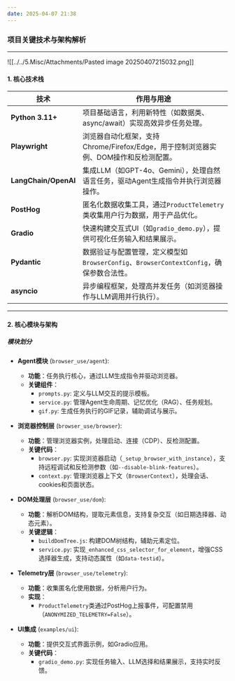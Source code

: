 ```yaml
---
date: 2025-04-07 21:38
---
```

### 项目关键技术与架构解析

---
![[../../5.Misc/Attachments/Pasted image 20250407215032.png]]
#### **1. 核心技术栈**

| **技术**               | **作用与用途**                                                      |
| -------------------- | -------------------------------------------------------------- |
| **Python 3.11+**     | 项目基础语言，利用新特性（如数据类、async/await）实现高效异步任务处理。                      |
| **Playwright**       | 浏览器自动化框架，支持Chrome/Firefox/Edge，用于控制浏览器实例、DOM操作和反检测配置。          |
| **LangChain/OpenAI** | 集成LLM（如GPT-4o、Gemini），处理自然语言任务，驱动Agent生成指令并执行浏览器操作。            |
| **PostHog**          | 匿名化数据收集工具，通过`ProductTelemetry`类收集用户行为数据，用于产品优化。                |
| **Gradio**           | 快速构建交互式UI（如`gradio_demo.py`），提供可视化任务输入和结果展示。                   |
| **Pydantic**         | 数据验证与配置管理，定义模型如`BrowserConfig`、`BrowserContextConfig`，确保参数合法性。 |
| **asyncio**          | 异步编程框架，处理高并发任务（如浏览器操作与LLM调用并行执行）。                              |

---

#### **2. 核心模块与架构**

##### **模块划分**

- **Agent模块** (`browser_use/agent`):
    
    - **功能**：任务执行核心，通过LLM生成指令并驱动浏览器。
    - **关键组件**：
        - `prompts.py`: 定义与LLM交互的提示模板。
        - `service.py`: 管理Agent生命周期、记忆优化（RAG）、任务规划。
        - `gif.py`: 生成任务执行的GIF记录，辅助调试与展示。
- **浏览器控制层** (`browser_use/browser`):
    
    - **功能**：管理浏览器实例，处理启动、连接（CDP）、反检测配置。
    - **关键代码**：
        - `browser.py`: 实现浏览器启动（`_setup_browser_with_instance`），支持远程调试和反检测参数（如`--disable-blink-features`）。
        - `context.py`: 管理浏览器上下文（`BrowserContext`），处理会话、cookies和页面状态。
- **DOM处理层** (`browser_use/dom`):
    
    - **功能**：解析DOM结构，提取元素信息，支持复杂交互（如日期选择器、动态元素）。
    - **关键逻辑**：
        - `buildDomTree.js`: 构建DOM树结构，辅助元素定位。
        - `service.py`: 实现`_enhanced_css_selector_for_element`，增强CSS选择器生成，支持动态属性（如`data-testid`）。
- **Telemetry层** (`browser_use/telemetry`):
    
    - **功能**：收集匿名化使用数据，分析用户行为。
    - **实现**：
        - `ProductTelemetry`类通过PostHog上报事件，可配置禁用（`ANONYMIZED_TELEMETRY=False`）。
- **UI集成** (`examples/ui`):
    
    - **功能**：提供交互式界面示例，如Gradio应用。
    - **关键代码**：
        - `gradio_demo.py`: 实现任务输入、LLM选择和结果展示，支持实时反馈。
